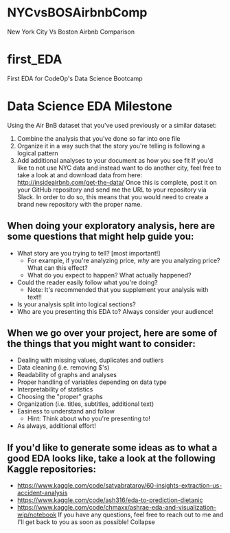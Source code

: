 # NYCvsBOSAirbnbComp
New York City Vs Boston Airbnb Comparison


# first_EDA
First EDA for CodeOp's Data Science Bootcamp

# Data Science EDA Milestone
Using the Air BnB dataset that you've used previously or a similar dataset:
1. Combine the analysis that you've done so far into one file
2. Organize it in a way such that the story you're telling is following a logical pattern
3. Add  additional analyses to your document as how you see fit
If you'd like to not use NYC data and instead want to do another city, feel free to take a look at and download data from here: http://insideairbnb.com/get-the-data/
Once this is complete, post it on your GitHub repository and send me the URL to your repository via Slack. In order to do so, this means that you would need to create a brand new repository with the proper name. 
## When doing your exploratory analysis, here are some questions that might help guide you:
- What story are you trying to tell? [most important!]
  - For example, if you're analyzing price, _why_ are you analyzing price? What can this effect?
  - What do you expect to happen? What actually happened?
- Could the reader easily follow what you're doing?
  - Note: It's recommended that you supplement your analysis with text!!
- Is your analysis split into logical sections?
- Who are you presenting this EDA to? Always consider your audience!
## When we go over your project, here are some of the things that you might want to consider:
- Dealing with missing values, duplicates and outliers
- Data cleaning (i.e. removing $'s)
- Readability of graphs and analyses
- Proper handling of variables depending on data type
- Interpretability of statistics
- Choosing the "proper" graphs 
- Organization (i.e. titles, subtitles, additional text)
- Easiness to understand and follow
  - Hint: Think about who you're presenting to!
- As always, additional effort!
## If you'd like to generate some ideas as to what a good EDA looks like, take a look at the following Kaggle repositories:
- https://www.kaggle.com/code/satyabrataroy/60-insights-extraction-us-accident-analysis
- https://www.kaggle.com/code/ash316/eda-to-prediction-dietanic
- https://www.kaggle.com/code/chmaxx/ashrae-eda-and-visualization-wip/notebook
If you have any questions, feel free to reach out to me and I'll get back to you as soon as possible!
Collapse
